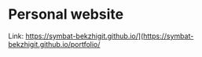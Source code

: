 # Personal website

Link: https://symbat-bekzhigit.github.io/](https://symbat-bekzhigit.github.io/portfolio/
